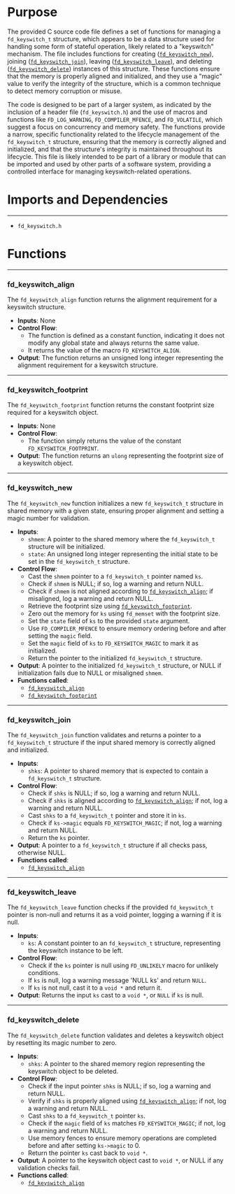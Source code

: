 # Purpose
The provided C source code file defines a set of functions for managing a `fd_keyswitch_t` structure, which appears to be a data structure used for handling some form of stateful operation, likely related to a "keyswitch" mechanism. The file includes functions for creating ([`fd_keyswitch_new`](#fd_keyswitch_new)), joining ([`fd_keyswitch_join`](#fd_keyswitch_join)), leaving ([`fd_keyswitch_leave`](#fd_keyswitch_leave)), and deleting ([`fd_keyswitch_delete`](#fd_keyswitch_delete)) instances of this structure. These functions ensure that the memory is properly aligned and initialized, and they use a "magic" value to verify the integrity of the structure, which is a common technique to detect memory corruption or misuse.

The code is designed to be part of a larger system, as indicated by the inclusion of a header file (`fd_keyswitch.h`) and the use of macros and functions like `FD_LOG_WARNING`, `FD_COMPILER_MFENCE`, and `FD_VOLATILE`, which suggest a focus on concurrency and memory safety. The functions provide a narrow, specific functionality related to the lifecycle management of the `fd_keyswitch_t` structure, ensuring that the memory is correctly aligned and initialized, and that the structure's integrity is maintained throughout its lifecycle. This file is likely intended to be part of a library or module that can be imported and used by other parts of a software system, providing a controlled interface for managing keyswitch-related operations.
# Imports and Dependencies

---
- `fd_keyswitch.h`


# Functions

---
### fd\_keyswitch\_align<!-- {{#callable:fd_keyswitch_align}} -->
The `fd_keyswitch_align` function returns the alignment requirement for a keyswitch structure.
- **Inputs**: None
- **Control Flow**:
    - The function is defined as a constant function, indicating it does not modify any global state and always returns the same value.
    - It returns the value of the macro `FD_KEYSWITCH_ALIGN`.
- **Output**: The function returns an unsigned long integer representing the alignment requirement for a keyswitch structure.


---
### fd\_keyswitch\_footprint<!-- {{#callable:fd_keyswitch_footprint}} -->
The `fd_keyswitch_footprint` function returns the constant footprint size required for a keyswitch object.
- **Inputs**: None
- **Control Flow**:
    - The function simply returns the value of the constant `FD_KEYSWITCH_FOOTPRINT`.
- **Output**: The function returns an `ulong` representing the footprint size of a keyswitch object.


---
### fd\_keyswitch\_new<!-- {{#callable:fd_keyswitch_new}} -->
The `fd_keyswitch_new` function initializes a new `fd_keyswitch_t` structure in shared memory with a given state, ensuring proper alignment and setting a magic number for validation.
- **Inputs**:
    - `shmem`: A pointer to the shared memory where the `fd_keyswitch_t` structure will be initialized.
    - `state`: An unsigned long integer representing the initial state to be set in the `fd_keyswitch_t` structure.
- **Control Flow**:
    - Cast the `shmem` pointer to a `fd_keyswitch_t` pointer named `ks`.
    - Check if `shmem` is NULL; if so, log a warning and return NULL.
    - Check if `shmem` is not aligned according to [`fd_keyswitch_align`](#fd_keyswitch_align); if misaligned, log a warning and return NULL.
    - Retrieve the footprint size using [`fd_keyswitch_footprint`](#fd_keyswitch_footprint).
    - Zero out the memory for `ks` using `fd_memset` with the footprint size.
    - Set the `state` field of `ks` to the provided `state` argument.
    - Use `FD_COMPILER_MFENCE` to ensure memory ordering before and after setting the `magic` field.
    - Set the `magic` field of `ks` to `FD_KEYSWITCH_MAGIC` to mark it as initialized.
    - Return the pointer to the initialized `fd_keyswitch_t` structure.
- **Output**: A pointer to the initialized `fd_keyswitch_t` structure, or NULL if initialization fails due to NULL or misaligned `shmem`.
- **Functions called**:
    - [`fd_keyswitch_align`](#fd_keyswitch_align)
    - [`fd_keyswitch_footprint`](#fd_keyswitch_footprint)


---
### fd\_keyswitch\_join<!-- {{#callable:fd_keyswitch_join}} -->
The `fd_keyswitch_join` function validates and returns a pointer to a `fd_keyswitch_t` structure if the input shared memory is correctly aligned and initialized.
- **Inputs**:
    - `shks`: A pointer to shared memory that is expected to contain a `fd_keyswitch_t` structure.
- **Control Flow**:
    - Check if `shks` is NULL; if so, log a warning and return NULL.
    - Check if `shks` is aligned according to [`fd_keyswitch_align`](#fd_keyswitch_align); if not, log a warning and return NULL.
    - Cast `shks` to a `fd_keyswitch_t` pointer and store it in `ks`.
    - Check if `ks->magic` equals `FD_KEYSWITCH_MAGIC`; if not, log a warning and return NULL.
    - Return the `ks` pointer.
- **Output**: A pointer to a `fd_keyswitch_t` structure if all checks pass, otherwise NULL.
- **Functions called**:
    - [`fd_keyswitch_align`](#fd_keyswitch_align)


---
### fd\_keyswitch\_leave<!-- {{#callable:fd_keyswitch_leave}} -->
The `fd_keyswitch_leave` function checks if the provided `fd_keyswitch_t` pointer is non-null and returns it as a void pointer, logging a warning if it is null.
- **Inputs**:
    - `ks`: A constant pointer to an `fd_keyswitch_t` structure, representing the keyswitch instance to be left.
- **Control Flow**:
    - Check if the `ks` pointer is null using `FD_UNLIKELY` macro for unlikely conditions.
    - If `ks` is null, log a warning message 'NULL ks' and return `NULL`.
    - If `ks` is not null, cast it to a `void *` and return it.
- **Output**: Returns the input `ks` cast to a `void *`, or `NULL` if `ks` is null.


---
### fd\_keyswitch\_delete<!-- {{#callable:fd_keyswitch_delete}} -->
The `fd_keyswitch_delete` function validates and deletes a keyswitch object by resetting its magic number to zero.
- **Inputs**:
    - `shks`: A pointer to the shared memory region representing the keyswitch object to be deleted.
- **Control Flow**:
    - Check if the input pointer `shks` is NULL; if so, log a warning and return NULL.
    - Verify if `shks` is properly aligned using [`fd_keyswitch_align`](#fd_keyswitch_align); if not, log a warning and return NULL.
    - Cast `shks` to a `fd_keyswitch_t` pointer `ks`.
    - Check if the `magic` field of `ks` matches `FD_KEYSWITCH_MAGIC`; if not, log a warning and return NULL.
    - Use memory fences to ensure memory operations are completed before and after setting `ks->magic` to 0.
    - Return the pointer `ks` cast back to `void *`.
- **Output**: A pointer to the keyswitch object cast to `void *`, or NULL if any validation checks fail.
- **Functions called**:
    - [`fd_keyswitch_align`](#fd_keyswitch_align)


